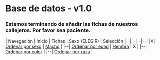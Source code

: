 # Base de datos - v1.0

### Estamos terminando de añadir las fichas de nuestros callejeros. Por favor sea paciente.

| Navegación
| Inicio | Fichas | Sexo (ELEGIR) | Selección
|--|--|--|--|
|X| [Ordenar por sexo](http://beta.callejerosdelepe.org/database/order/sex) | [Macho](http://beta.callejerosdelepe.org/database/order/sex/male) | 
|--| [Ordenar por edad](http://beta.callejerosdelepe.org/database/order/age) | [Hembra](http://beta.callejerosdelepe.org/database/order/sex/female) | X |
|--| [Ordenar por color](http://beta.callejerosdelepe.org/database/order/color) |
|--| [Ordenar por raza](http://beta.callejerosdelepe.org/database/order/raza) |
